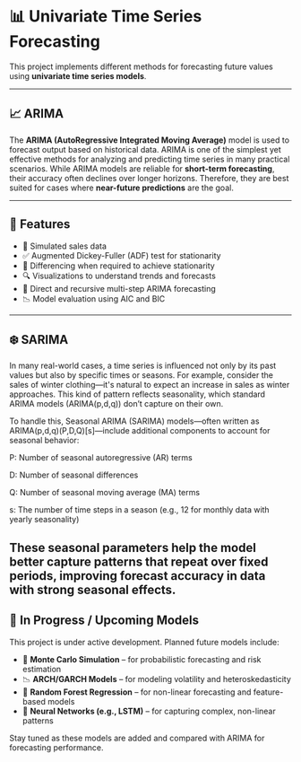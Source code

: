 # 📊 Univariate Time Series Forecasting 

This project implements different methods for forecasting future values using **univariate time series models**.

---

## 📈 ARIMA

The **ARIMA (AutoRegressive Integrated Moving Average)** model is used to forecast  output based on historical data. ARIMA is one of the simplest yet effective methods for analyzing and predicting time series in many practical scenarios.
While ARIMA models are reliable for **short-term forecasting**, their accuracy often declines over longer horizons. Therefore, they are best suited for cases where **near-future predictions** are the goal.

---

## 🔧 Features

- 📅 Simulated sales data
- ✅ Augmented Dickey-Fuller (ADF) test for stationarity
- 🔁 Differencing when required to achieve stationarity
- 🔍 Visualizations to understand trends and forecasts
- 🔢 Direct and recursive multi-step ARIMA forecasting
- 📉 Model evaluation using AIC and BIC

---
## ❄️  SARIMA
In many real-world cases, a time series is influenced not only by its past values but also by specific times or seasons.
For example, consider the sales of winter clothing—it's natural to expect an increase in sales as winter approaches.
This kind of pattern reflects seasonality, which standard ARIMA models (ARIMA(p,d,q)) don’t capture on their own.

To handle this, Seasonal ARIMA (SARIMA) models—often written as ARIMA(p,d,q)(P,D,Q)[s]—include additional components to account for seasonal behavior:

P: Number of seasonal autoregressive (AR) terms

D: Number of seasonal differences

Q: Number of seasonal moving average (MA) terms

s: The number of time steps in a season (e.g., 12 for monthly data with yearly seasonality)

These seasonal parameters help the model better capture patterns that repeat over fixed periods, improving forecast accuracy in data with strong seasonal effects.
---
## 🚧 In Progress / Upcoming Models

This project is under active development. Planned future models include:

- 🎲 **Monte Carlo Simulation** – for probabilistic forecasting and risk estimation
- 📉 **ARCH/GARCH Models** – for modeling volatility and heteroskedasticity
- 🌲 **Random Forest Regression** – for non-linear forecasting and feature-based models
- 🧠 **Neural Networks (e.g., LSTM)** – for capturing complex, non-linear patterns

Stay tuned as these models are added and compared with ARIMA for forecasting performance.

